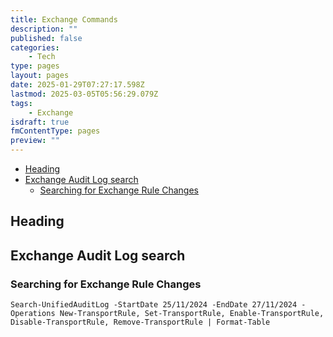 ```yaml
---
title: Exchange Commands
description: ""
published: false
categories:
    - Tech
type: pages
layout: pages
date: 2025-01-29T07:27:17.598Z
lastmod: 2025-03-05T05:56:29.079Z
tags:
    - Exchange
isdraft: true
fmContentType: pages
preview: ""
---
```


<!--- cSpell:disable --->
* [Heading](#heading)
* [Exchange Audit Log search](#exchange-audit-log-search)
  * [Searching for Exchange Rule Changes](#searching-for-exchange-rule-changes)
<!--- cSpell:enable --->

## Heading

<!--

## Import of very very old onenote for on prem

MISC

Get-excommand - shows just exchange commands and not everything
When opening exchange management shell, read the tip of the day. They are useful. 
#
# TIP: You can create your own customizations and put them in My Documents\WindowsPowerShell\profile.ps1
# Anything in profile.ps1 will then be run every time you start the shell. 
#
Quick Ref: http://technet.microsoft.com/en-us/library/jj619302(EXCHG.150).aspx

Remoting:
  $UserCredential = Get-Credential
  $Session = New-PSSession -ConfigurationName Microsoft.Exchange -ConnectionUri http://ExServer.contoso.com/PowerShell/ -Authentication Kerberos -Credential $UserCredential
  Import-PSSession $Session
  From <http://technet.microsoft.com/en-us/library/jj619302(EXCHG.150).aspx> 

C:\Program Files\Microsoft\Exchange Server\V15\Scripts\New-TestCasConnectivityUser.ps1	Script for creating test user for testing CAS
Test-OutlookWebServices -ClientAccessServer "CASServerName"	Test outlook web service using CAS account created in script

Any-command | fl | more	Your best friend in powershell. Show all the attributes it can and let you page them through them

DAGs
Get-DatabaseAvailabilityGroup	Show available database availability groups
Get-DatabaseAvailabilityGroup -Identity DAGNAME | fl | more	Show details about Database Available Group specified
Get-DatabaseAvailabilityGroupNetwork | fl	Show details about all available Database Availability Group Networks
CollectOverMetrics.ps1 -DatabaseAvailabilityGroup EXCHDAG01 -Database:"MBDB01" -GenerateHTMLReport -ShowHTMLReport	Generate DAG stats

Mailbox Servers
Get-mailboxserver | Get-ADPermission -User "user filter"	Check server level permissions

Databases & Database Copies
Get-mailboxdatabase	Show mailbox databases
Get-mailboxdatabasecopy status 	check database copy status - copy and reply queue length
Get-MailboxDatabase | Get-ADPermissions -User "user filter" 	Check database level permissions
Test-replicationhealth	shows the dags health quickly and gives a good idea of where to look next
Add-MailboxDatabaseCopy -Identity DB1 -MailboxServer MBX3 -ActivationPreference 2 	Create a copy of an existing database on server MBX3 and set it's activation preference From <http://technet.microsoft.com/en-us/library/dd298080(v=exchg.150).aspx> 

Manual Seeding aritcle - risky - http://www.petri.co.il/seed-exchange-2010-dag-database.htm

Suspend-MailboxDatabasecopy "DBName\Servername"	Stop Database Copy on specified server. Normally only used on Active Database
Update-Mailboxdatabasecopy "DBName\Servername"	Update the content of the mailbox database. Normally used on passive server
Update-mailboxdatabasecopy "DBName\Servername" -CatalogOnly	Fixes content index state when failed (server name is name of server failed assuming other server is healthy)
Get-MailboxDatabaseCopyStatus DBName | fl *index*	Easy way to show error about content index state

When REALLY fucked:
Move-ActiveMailboxDatabase DBNAME -ActivateOnServer SERVERNAME -SkipHealthChecks -SkipActiveCopyChecks -SkipClientExperienceChecks -SkipLagChecks -MountDialOverride:BESTEFFORT

From <http://blogs.technet.com/b/timmcmic/archive/2012/05/30/exchange-2010-the-mystery-of-the-9223372036854775766-copy-queue.aspx> 

http://blogs.technet.com/b/timmcmic/archive/2012/05/30/exchange-2010-the-mystery-of-the-9223372036854775766-copy-queue.aspx

Certificates
Generate CSR
Set-Content -path "C:\Temp\Certname" -Value (New-ExchangeCertificate -GenerateRequest -KeySize 2048 -SubjectName "c=AU, s=NSW, l=Sydney, o=Company, ou=OU Name, cn=mail.domainname.com" -DomainName autodiscover.domainname.com -PrivateKeyExportable $True)	Generate Certificate request and put in c:\temp\certname - change values as required

Import & Enable Certificate
Import-ExchangeCertificate -FileData ([Byte[]]$(Get-Content -Path C:\temp\cert.p7s -Encoding byte -ReadCount 0)) | Enable-ExchangeCertificate -Services "IIS,POP,IMAP,SMTP"	Import certificate from CA and activate that certificate for these services. 

Recipients
Update Recipient Quota Policy
Get-RecipientEnforcementProvisioningPolicy -Identity "Engage\Recipient Quota Policy" | Format-List
Set-RecipientEnforcementProvisioningPolicy -Identity "Engage\Recipient Quota Policy" -MailboxCountQuota 25 -MailUserCountQuota 25

Mailboxes
Get-mailbox -identity "nam*" 	Show all mailboxes that start with nam
Get-mailbox -identity "name" | fl	Get all details of a specific mailbox
New-Mailbox "Firstname Lastname" -UserPrincipalName firstname.lastname@domain.tld [-Organization OrgName]	Create a new mailbox and specify the UPN. If using organisations, association it to OrgName
Get-casmailbox -Identity	Get CAS Settings for the mailbox
Set-casmailbox -Identify "Name" -MAPIEnabled $false -OWAEnabled $True	Set cas settings for mailbox (MAPI Disabled, OWA Enabled) - NB: MAPI Disabled means that OutlookAnywhere will not work. Even Over HTTPS in 2013

Recover Deleted mailboxes
  get-MailboxDatabase
  Clean-MailboxDatabase -Identity "Mailbox Database 0765792180"

Use this command to find failure messages for all failed moves:
Get-MoveRequest -MoveStatus Failed | Get-MoveRequestStatistics | ft Alias, percentcomplete, message -auto

get-mailbox -Database "Mailbox Database 0237090912" | New-MoveRequest -TargetDatabase "TARGETDATABASENAME”
get-mailbox -Database "Mailbox Database 0237090912" -arbitration | New-MoveRequest -TargetDatabase "TARGETDATABASENAME”
Where "Mailbox Database 0237090912" is the database Exchange 2010 made and "TARGETDATABSE" is the database you're moving everything to.

From <http://social.technet.microsoft.com/Forums/exchange/en-US/284b0267-180e-435a-85ab-c7692b05549a/move-the-discovery-search-mailbox> 

Distribution Groups
Get-DistributionGroup -Identity GroupName [-Organization Orgname] | Set-DistributionGroup -Requi
reSenderAuthenticationEnabled $false

Policies

Connectors
Get-SendConnector
Set-SendConnector "SENDCONNECTORNAME" -SmartHosts smarthost.domain.com
Set-TransportConfig -MaxReceiveSize 50MB -MaxSendSize 50MB
Receiving email
Set-ReceiveConnector -PermissionGroups 'AnonymousUsers, ExchangeUsers, ExchangeServers, ExchangeLegacyServers' -Identity 'Exchange\Default Exchange'
Sending external emails
new-SendConnector -Name 'Using SmartHost' -Usage 'Custom' -AddressSpaces 'SMTP:*;1' -IsScopedConnector $false -DNSRoutingEnabled $false -SmartHosts '[192.168.1.1]' -SmartHostAuthMechanism 'None' -UseExternalDNSServersEnabled $false -SourceTransportServers 'Exchange'
Set-SendConnector "Using SmartHost" -SmartHosts smarthost.domain.com
Sending Inter-Organization emails
new-SendConnector -Name 'HostedDemo' -Usage 'Internal' -AddressSpaces 'SMTP:hosted.domain.com;1','SMTP:domain.com;1' -IsScopedConnector $false -DNSRoutingEnabled $false -SmartHosts '[127.0.0.1]'-SmartHostAuthMechanism 'None' -UseExternalDNSServersEnabled $false  -SourceTransportServers 'Exchange'

Remote Domains
New-RemoteDomain -Name domainname-DomainName domainname.com
Set-RemoteDomain domainname -TNEFEnabled $false

UM

Autodiscover
Autodiscover Redirection 
Set-AutodiscoverVirtualDirectory -Identity 'Autodiscover (Default Web Site)' -ExternalURL 'https://exchange.domain.com/autodiscover' -InternalURL 'https://exchange.domain.com/autodiscover' -BasicAuthentication $true
Set-OABVirtualDirectory -Identity "EXCHANGE\OAB (Default Web Site)" -ExternalUrl "https://exchange.domain.com/OAB" -InternalURL "https://exchange.domain.com/OAB" -BasicAuthentication $true -RequireSSL $true
Set-WebServicesVirtualDirectory -Identity "EXCHANGE\EWS (Default Web Site)" -BasicAuthentication $true -ExternalUrl https://exchange.domain.com/EWS/exchange.asmx -InternalUrl https://exchange.domain.com/EWS/exchange.asmx

Outlook Anywhere 
Enable-OutlookAnywhere -Server 'exchange' -ExternalHostname 'exchange.domain.com' -DefaultAuthenticationMethod 'Basic' -SSLOffloading $false

Address Lists/book
Get-offlineaddressbook | fl 
Get-Offlineaddressbook | fl Name
Update-offlineaddressbook -Identity "Default Offline Address List"
Get-globaladdresslist

Remote Domains
Get-Remotedomain | fl 
Get-Remotedomain Default | fl
Get-RemoteDomain Name | fl
Get-RemoteDomain Default | Set-RemoteDomain -AutoForwardEnabled $true
Get-RemoteDomain Default | Set-RemoteDomain -TNEFEnable $false
New-Remotedomain -Name some-custom-domain -domainame somecustomdomain.com.au
get-RemoteDomain some-custom-domain | fl
get-RemoteDomain some-custom-domain | Set-RemoteDomain -AutoReplyEnabled $true
Remove-Remotedomain some-custom-domain

-->

## Exchange Audit Log search

### Searching for Exchange Rule Changes

`Search-UnifiedAuditLog -StartDate 25/11/2024 -EndDate 27/11/2024 -Operations New-TransportRule, Set-TransportRule, Enable-TransportRule, Disable-TransportRule, Remove-TransportRule | Format-Table`

